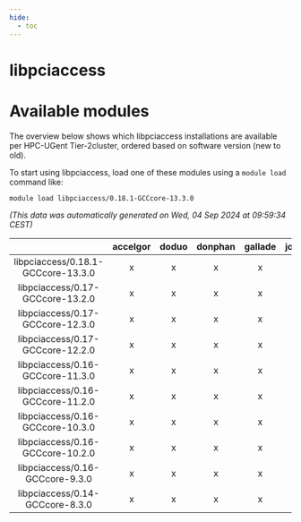 ```yaml
---
hide:
  - toc
---
```


libpciaccess
============

# Available modules


The overview below shows which libpciaccess installations are available per HPC-UGent Tier-2cluster, ordered based on software version (new to old).

To start using libpciaccess, load one of these modules using a `module load` command like:

```shell
module load libpciaccess/0.18.1-GCCcore-13.3.0
```

*(This data was automatically generated on Wed, 04 Sep 2024 at 09:59:34 CEST)*  

| |accelgor|doduo|donphan|gallade|joltik|shinx|skitty|
| :---: | :---: | :---: | :---: | :---: | :---: | :---: | :---: |
|libpciaccess/0.18.1-GCCcore-13.3.0|x|x|x|x|x|x|x|
|libpciaccess/0.17-GCCcore-13.2.0|x|x|x|x|x|x|x|
|libpciaccess/0.17-GCCcore-12.3.0|x|x|x|x|x|x|x|
|libpciaccess/0.17-GCCcore-12.2.0|x|x|x|x|x|x|x|
|libpciaccess/0.16-GCCcore-11.3.0|x|x|x|x|x|x|x|
|libpciaccess/0.16-GCCcore-11.2.0|x|x|x|x|x|-|x|
|libpciaccess/0.16-GCCcore-10.3.0|x|x|x|x|x|-|x|
|libpciaccess/0.16-GCCcore-10.2.0|x|x|x|x|x|-|x|
|libpciaccess/0.16-GCCcore-9.3.0|x|x|x|x|x|-|x|
|libpciaccess/0.14-GCCcore-8.3.0|x|x|x|x|x|-|x|

